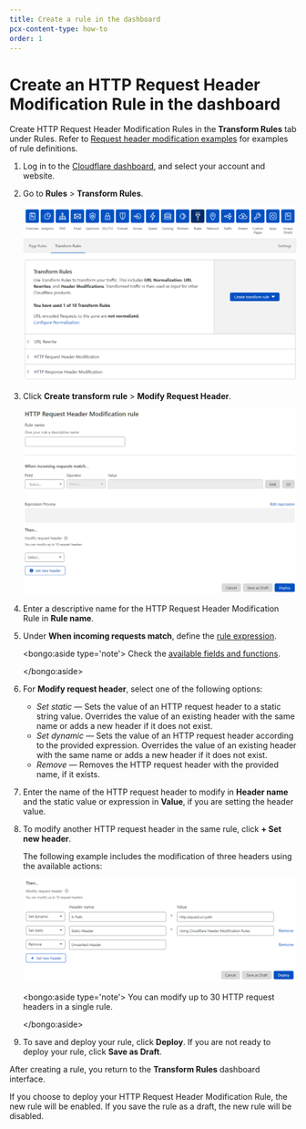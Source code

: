 ```yaml
---
title: Create a rule in the dashboard
pcx-content-type: how-to
order: 1
---
```


# Create an HTTP Request Header Modification Rule in the dashboard

Create HTTP Request Header Modification Rules in the **Transform Rules** tab under Rules. Refer to [Request header modification examples](/transform/request-header-modification/examples) for examples of rule definitions.

1. Log in to the [Cloudflare dashboard](https://dash.cloudflare.com/), and select your account and website.

1. Go to **Rules** > **Transform Rules**.

   ![Transform Rules tab](../../static/transform/overview.png)

1. Click **Create transform rule** > **Modify Request Header**.

   ![Create HTTP Request Header Modification rule page](../../static/transform/create-request-header-modification-rule.png)

1. Enter a descriptive name for the HTTP Request Header Modification Rule in **Rule name**.

1. Under **When incoming requests match**, define the [rule expression](https://developers.cloudflare.com/firewall/cf-dashboard/create-edit-delete-rules#expression-builder-and-editor).

   <bongo:aside type='note'>
   Check the [available fields and functions](/transform/request-header-modification/reference/fields-functions).

   </bongo:aside>

1. For **Modify request header**, select one of the following options:

   - _Set static_ — Sets the value of an HTTP request header to a static string value. Overrides the value of an existing header with the same name or adds a new header if it does not exist.
   - _Set dynamic_ — Sets the value of an HTTP request header according to the provided expression. Overrides the value of an existing header with the same name or adds a new header if it does not exist.
   - _Remove_ — Removes the HTTP request header with the provided name, if it exists.

1. Enter the name of the HTTP request header to modify in **Header name** and the static value or expression in **Value**, if you are setting the header value.

1. To modify another HTTP request header in the same rule, click **+ Set new header**.

   The following example includes the modification of three headers using the available actions:

   ![HTTP request header modification examples](../../static/transform/request-header-modification-example.png)

   <bongo:aside type='note'>
   You can modify up to 30 HTTP request headers in a single rule.

   </bongo:aside>

1. To save and deploy your rule, click **Deploy**. If you are not ready to deploy your rule, click **Save as Draft**.

After creating a rule, you return to the **Transform Rules** dashboard interface.

If you choose to deploy your HTTP Request Header Modification Rule, the new rule will be enabled. If you save the rule as a draft, the new rule will be disabled.
